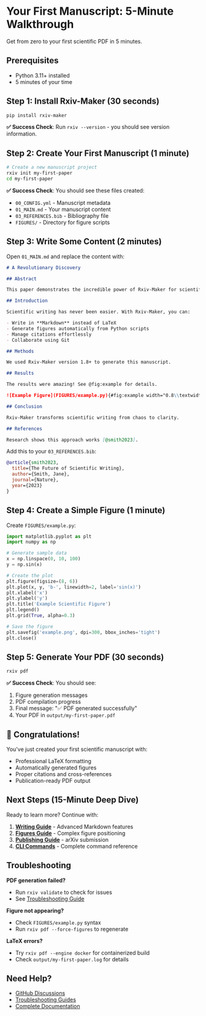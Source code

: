 # Your First Manuscript: 5-Minute Walkthrough

Get from zero to your first scientific PDF in 5 minutes.

## Prerequisites

- Python 3.11+ installed
- 5 minutes of your time

## Step 1: Install Rxiv-Maker (30 seconds)

```bash
pip install rxiv-maker
```

**✅ Success Check**: Run `rxiv --version` - you should see version information.

## Step 2: Create Your First Manuscript (1 minute)

```bash
# Create a new manuscript project
rxiv init my-first-paper
cd my-first-paper
```

**✅ Success Check**: You should see these files created:
- `00_CONFIG.yml` - Manuscript metadata
- `01_MAIN.md` - Your manuscript content
- `03_REFERENCES.bib` - Bibliography file
- `FIGURES/` - Directory for figure scripts

## Step 3: Write Some Content (2 minutes)

Open `01_MAIN.md` and replace the content with:

```markdown
# A Revolutionary Discovery

## Abstract

This paper demonstrates the incredible power of Rxiv-Maker for scientific writing.

## Introduction

Scientific writing has never been easier. With Rxiv-Maker, you can:

- Write in **Markdown** instead of LaTeX
- Generate figures automatically from Python scripts
- Manage citations effortlessly
- Collaborate using Git

## Methods

We used Rxiv-Maker version 1.8+ to generate this manuscript.

## Results

The results were amazing! See @fig:example for details.

![Example Figure](FIGURES/example.py){#fig:example width="0.8\\textwidth"}

## Conclusion

Rxiv-Maker transforms scientific writing from chaos to clarity.

## References

Research shows this approach works [@smith2023].
```

Add this to your `03_REFERENCES.bib`:

```bibtex
@article{smith2023,
  title={The Future of Scientific Writing},
  author={Smith, Jane},
  journal={Nature},
  year={2023}
}
```

## Step 4: Create a Simple Figure (1 minute)

Create `FIGURES/example.py`:

```python
import matplotlib.pyplot as plt
import numpy as np

# Generate sample data
x = np.linspace(0, 10, 100)
y = np.sin(x)

# Create the plot
plt.figure(figsize=(8, 6))
plt.plot(x, y, 'b-', linewidth=2, label='sin(x)')
plt.xlabel('x')
plt.ylabel('y')
plt.title('Example Scientific Figure')
plt.legend()
plt.grid(True, alpha=0.3)

# Save the figure
plt.savefig('example.png', dpi=300, bbox_inches='tight')
plt.close()
```

## Step 5: Generate Your PDF (30 seconds)

```bash
rxiv pdf
```

**✅ Success Check**: You should see:
1. Figure generation messages
2. PDF compilation progress
3. Final message: "✅ PDF generated successfully"
4. Your PDF in `output/my-first-paper.pdf`

## 🎉 Congratulations!

You've just created your first scientific manuscript with:
- Professional LaTeX formatting
- Automatically generated figures
- Proper citations and cross-references
- Publication-ready PDF output

## Next Steps (15-Minute Deep Dive)

Ready to learn more? Continue with:

1. **[Writing Guide](../guides/user_guide.md)** - Advanced Markdown features
2. **[Figures Guide](../guides/figures-guide.md)** - Complex figure positioning
3. **[Publishing Guide](../guides/publishing-guide.md)** - arXiv submission
4. **[CLI Commands](../reference/cli-commands.md)** - Complete command reference

## Troubleshooting

**PDF generation failed?**
- Run `rxiv validate` to check for issues
- See [Troubleshooting Guide](../troubleshooting/troubleshooting-missing-figures.md)

**Figure not appearing?**
- Check `FIGURES/example.py` syntax
- Run `rxiv pdf --force-figures` to regenerate

**LaTeX errors?**
- Try `rxiv pdf --engine docker` for containerized build
- Check `output/my-first-paper.log` for details

## Need Help?

- [GitHub Discussions](https://github.com/henriqueslab/rxiv-maker/discussions)
- [Troubleshooting Guides](../troubleshooting/)
- [Complete Documentation](../guides/user_guide.md)